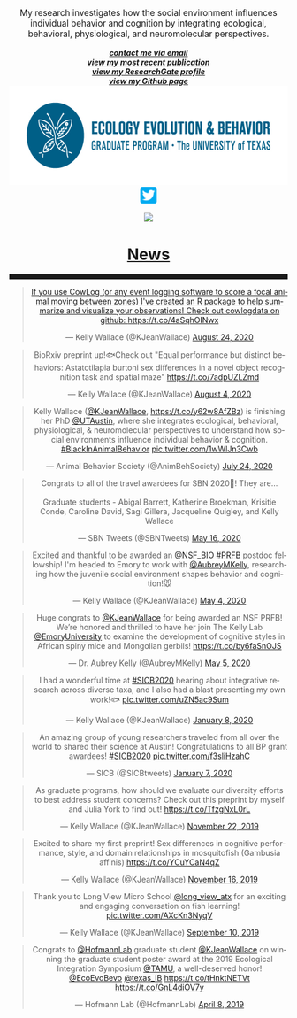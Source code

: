 <body>
		
<div class="container">
<div class="blurb">
<p style="text-align:center;font-size:110%">My research investigates how the social environment influences individual behavior and cognition by integrating ecological, behavioral, physiological, and neuromolecular perspectives. </p>
	
<center>   <a href="mailto:kwallace@utexas.edu"><i><b>contact me via email</b></i></a>
<center>   <a href="https://link.springer.com/article/10.1007/s10071-020-01367-2"><i><b>view my most recent publication</b></i></a>
<center>   <a href="https://www.researchgate.net/profile/Kelly_Wallace2"><i><b>view my ResearchGate profile</b></i></a>
<center>   <a href="https://github.com/kellyjwallace"><i><b>view my Github page</b></i></a>
	
<center><img src="/images/eeb1.jpg" height="180"></center>

<a href="https://twitter.com/KJeanWallace">
         <img alt="twitter" src="/images/social media icons/twitter.png"
         width=30" height="30">

<p><center><img src="/images/choose texas gif 2019.gif"> </center></p>
	

<h1>News</h1>
<hr style="height:9px;color:#84949B">

<blockquote class="twitter-tweet"><p lang="en" dir="ltr">If you use CowLog (or any event logging software to score a focal animal moving between zones) I&#39;ve created an R package to help summarize and visualize your observations! Check out cowlogdata on github: <a href="https://t.co/4aSqhOINwx">https://t.co/4aSqhOINwx</a></p>&mdash; Kelly Wallace (@KJeanWallace) <a href="https://twitter.com/KJeanWallace/status/1297928483331604487?ref_src=twsrc%5Etfw">August 24, 2020</a></blockquote> <script async src="https://platform.twitter.com/widgets.js" charset="utf-8"></script>

<blockquote class="twitter-tweet"><p lang="en" dir="ltr">BioRxiv preprint up!🐟Check out &quot;Equal performance but distinct behaviors: Astatotilapia burtoni sex differences in a novel object recognition task and spatial maze&quot; <a href="https://t.co/7adpUZLZmd">https://t.co/7adpUZLZmd</a></p>&mdash; Kelly Wallace (@KJeanWallace) <a href="https://twitter.com/KJeanWallace/status/1290714415680172039?ref_src=twsrc%5Etfw">August 4, 2020</a></blockquote> <script async src="https://platform.twitter.com/widgets.js" charset="utf-8"></script>

<blockquote class="twitter-tweet"><p lang="en" dir="ltr">Kelly Wallace (<a href="https://twitter.com/KJeanWallace?ref_src=twsrc%5Etfw">@KJeanWallace</a>, <a href="https://t.co/y62w8AfZBz">https://t.co/y62w8AfZBz</a>) is finishing her PhD <a href="https://twitter.com/UTAustin?ref_src=twsrc%5Etfw">@UTAustin</a>, where she integrates ecological, behavioral, physiological, &amp; neuromolecular perspectives to understand how social environments influence individual behavior &amp; cognition. <a href="https://twitter.com/hashtag/BlackInAnimalBehavior?src=hash&amp;ref_src=twsrc%5Etfw">#BlackInAnimalBehavior</a> <a href="https://t.co/1wWlJn3Cwb">pic.twitter.com/1wWlJn3Cwb</a></p>&mdash; Animal Behavior Society (@AnimBehSociety) <a href="https://twitter.com/AnimBehSociety/status/1286677521728069632?ref_src=twsrc%5Etfw">July 24, 2020</a></blockquote> <script async src="https://platform.twitter.com/widgets.js" charset="utf-8"></script>


<blockquote class="twitter-tweet"><p lang="en" dir="ltr">Congrats to all of the travel awardees for SBN 2020🥂! They are...<br><br>Graduate students - Abigal Barrett, Katherine Broekman, Krisitie Conde, Caroline David, Sagi Gillera, Jacqueline Quigley, and Kelly Wallace</p>&mdash; SBN Tweets (@SBNTweets) <a href="https://twitter.com/SBNTweets/status/1261790172628353032?ref_src=twsrc%5Etfw">May 16, 2020</a></blockquote> <script async src="https://platform.twitter.com/widgets.js" charset="utf-8"></script>

<blockquote class="twitter-tweet"><p lang="en" dir="ltr">Excited and thankful to be awarded an <a href="https://twitter.com/NSF_BIO?ref_src=twsrc%5Etfw">@NSF_BIO</a> <a href="https://twitter.com/hashtag/PRFB?src=hash&amp;ref_src=twsrc%5Etfw">#PRFB</a> postdoc fellowship! I&#39;m headed to Emory to work with <a href="https://twitter.com/AubreyMKelly?ref_src=twsrc%5Etfw">@AubreyMKelly</a>, researching how the juvenile social environment shapes behavior and cognition!🐭</p>&mdash; Kelly Wallace (@KJeanWallace) <a href="https://twitter.com/KJeanWallace/status/1257409135089520641?ref_src=twsrc%5Etfw">May 4, 2020</a></blockquote> <script async src="https://platform.twitter.com/widgets.js" charset="utf-8"></script>

<blockquote class="twitter-tweet"><p lang="en" dir="ltr">Huge congrats to <a href="https://twitter.com/KJeanWallace?ref_src=twsrc%5Etfw">@KJeanWallace</a> for being awarded an NSF PRFB! We’re honored and thrilled to have her join The Kelly Lab <a href="https://twitter.com/EmoryUniversity?ref_src=twsrc%5Etfw">@EmoryUniversity</a> to examine the development of cognitive styles in African spiny mice and Mongolian gerbils! <a href="https://t.co/by6faSnOJS">https://t.co/by6faSnOJS</a></p>&mdash; Dr. Aubrey Kelly (@AubreyMKelly) <a href="https://twitter.com/AubreyMKelly/status/1257476641535807490?ref_src=twsrc%5Etfw">May 5, 2020</a></blockquote> <script async src="https://platform.twitter.com/widgets.js" charset="utf-8"></script>

<blockquote class="twitter-tweet"><p lang="en" dir="ltr">I had a wonderful time at <a href="https://twitter.com/hashtag/SICB2020?src=hash&amp;ref_src=twsrc%5Etfw">#SICB2020</a> hearing about integrative research across diverse taxa, and I also had a blast presenting my own work!🐟 <a href="https://t.co/uZN5ac9Sum">pic.twitter.com/uZN5ac9Sum</a></p>&mdash; Kelly Wallace (@KJeanWallace) <a href="https://twitter.com/KJeanWallace/status/1214710994112528384?ref_src=twsrc%5Etfw">January 8, 2020</a></blockquote> <script async src="https://platform.twitter.com/widgets.js" charset="utf-8"></script>

<blockquote class="twitter-tweet"><p lang="en" dir="ltr">An amazing group of young researchers traveled from all over the world to shared their science at Austin! Congratulations to all BP grant awardees! <a href="https://twitter.com/hashtag/SICB2020?src=hash&amp;ref_src=twsrc%5Etfw">#SICB2020</a> <a href="https://t.co/f3sliHzahC">pic.twitter.com/f3sliHzahC</a></p>&mdash; SICB (@SICBtweets) <a href="https://twitter.com/SICBtweets/status/1214368841435951104?ref_src=twsrc%5Etfw">January 7, 2020</a></blockquote> <script async src="https://platform.twitter.com/widgets.js" charset="utf-8"></script>

<blockquote class="twitter-tweet"><p lang="en" dir="ltr">As graduate programs, how should we evaluate our diversity efforts to best address student concerns? Check out this preprint by myself and Julia York to find out! <a href="https://t.co/TfzgNxL0rL">https://t.co/TfzgNxL0rL</a></p>&mdash; Kelly Wallace (@KJeanWallace) <a href="https://twitter.com/KJeanWallace/status/1197989728303353856?ref_src=twsrc%5Etfw">November 22, 2019</a></blockquote> <script async src="https://platform.twitter.com/widgets.js" charset="utf-8"></script>


<blockquote class="twitter-tweet"><p lang="en" dir="ltr">Excited to share my first preprint! Sex differences in cognitive performance, style, and domain relationships in mosquitofish (Gambusia affinis) <a href="https://t.co/YCuYCaN4qZ">https://t.co/YCuYCaN4qZ</a></p>&mdash; Kelly Wallace (@KJeanWallace) <a href="https://twitter.com/KJeanWallace/status/1195709689297805316?ref_src=twsrc%5Etfw">November 16, 2019</a></blockquote> <script async src="https://platform.twitter.com/widgets.js" charset="utf-8"></script>


<blockquote class="twitter-tweet"><p lang="en" dir="ltr">Thank you to Long View Micro School <a href="https://twitter.com/long_view_atx?ref_src=twsrc%5Etfw">@long_view_atx</a> for an exciting and engaging conversation on fish learning! <a href="https://t.co/AXcKn3NyqV">pic.twitter.com/AXcKn3NyqV</a></p>&mdash; Kelly Wallace (@KJeanWallace) <a href="https://twitter.com/KJeanWallace/status/1171442085154574336?ref_src=twsrc%5Etfw">September 10, 2019</a></blockquote> <script async src="https://platform.twitter.com/widgets.js" charset="utf-8"></script>


<blockquote class="twitter-tweet"><p lang="en" dir="ltr">Congrats to <a href="https://twitter.com/HofmannLab?ref_src=twsrc%5Etfw">@HofmannLab</a> graduate student <a href="https://twitter.com/KJeanWallace?ref_src=twsrc%5Etfw">@KJeanWallace</a> on winning the graduate student poster award at the 2019 Ecological Integration Symposium <a href="https://twitter.com/TAMU?ref_src=twsrc%5Etfw">@TAMU</a>, a well-deserved honor! <a href="https://twitter.com/EcoEvoBevo?ref_src=twsrc%5Etfw">@EcoEvoBevo</a> <a href="https://twitter.com/texas_IB?ref_src=twsrc%5Etfw">@texas_IB</a> <a href="https://t.co/tHnktNETVt">https://t.co/tHnktNETVt</a> <a href="https://t.co/GnL4diOV7y">https://t.co/GnL4diOV7y</a></p>&mdash; Hofmann Lab (@HofmannLab) <a href="https://twitter.com/HofmannLab/status/1115294495426449409?ref_src=twsrc%5Etfw">April 8, 2019</a></blockquote> <script async src="https://platform.twitter.com/widgets.js" charset="utf-8"></script>
